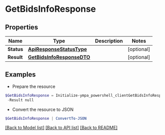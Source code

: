 # GetBidsInfoResponse
## Properties

Name | Type | Description | Notes
------------ | ------------- | ------------- | -------------
**Status** | [**ApiResponseStatusType**](ApiResponseStatusType.md) |  | [optional] 
**Result** | [**GetBidsInfoResponseDTO**](GetBidsInfoResponseDTO.md) |  | [optional] 

## Examples

- Prepare the resource
```powershell
$GetBidsInfoResponse = Initialize-ympa_powershell_clientGetBidsInfoResponse  -Status null `
 -Result null
```

- Convert the resource to JSON
```powershell
$GetBidsInfoResponse | ConvertTo-JSON
```

[[Back to Model list]](../README.md#documentation-for-models) [[Back to API list]](../README.md#documentation-for-api-endpoints) [[Back to README]](../README.md)

